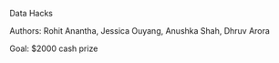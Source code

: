 Data Hacks

Authors: Rohit Anantha, Jessica Ouyang, Anushka Shah, Dhruv Arora

Goal: $2000 cash prize